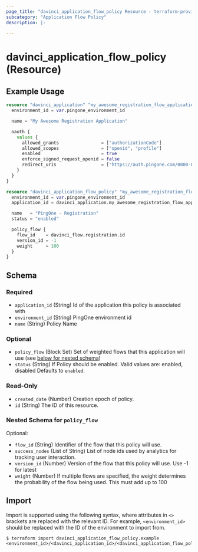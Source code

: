 ```yaml
---
page_title: "davinci_application_flow_policy Resource - terraform-provider-davinci"
subcategory: "Application Flow Policy"
description: |-
  
---
```


# davinci_application_flow_policy (Resource)



## Example Usage

```terraform
resource "davinci_application" "my_awesome_registration_flow_application" {
  environment_id = var.pingone_environment_id

  name = "My Awesome Registration Application"

  oauth {
    values {
      allowed_grants                = ["authorizationCode"]
      allowed_scopes                = ["openid", "profile"]
      enabled                       = true
      enforce_signed_request_openid = false
      redirect_uris                 = ["https://auth.pingone.com/0000-0000-000/rp/callback/openid_connect"]
    }
  }
}

resource "davinci_application_flow_policy" "my_awesome_registration_flow_application_policy" {
  environment_id = var.pingone_environment_id
  application_id = davinci_application.my_awesome_registration_flow_application.id

  name   = "PingOne - Registration"
  status = "enabled"

  policy_flow {
    flow_id    = davinci_flow.registration.id
    version_id = -1
    weight     = 100
  }
}
```

<!-- schema generated by tfplugindocs -->
## Schema

### Required

- `application_id` (String) Id of the application this policy is associated with
- `environment_id` (String) PingOne environment id
- `name` (String) Policy Name

### Optional

- `policy_flow` (Block Set) Set of weighted flows that this application will use (see [below for nested schema](#nestedblock--policy_flow))
- `status` (String) If Policy should be enabled. Valid values are: enabled, disabled Defaults to `enabled`.

### Read-Only

- `created_date` (Number) Creation epoch of policy.
- `id` (String) The ID of this resource.

<a id="nestedblock--policy_flow"></a>
### Nested Schema for `policy_flow`

Optional:

- `flow_id` (String) Identifier of the flow that this policy will use.
- `success_nodes` (List of String) List of node ids used by analytics for tracking user interaction.
- `version_id` (Number) Version of the flow that this policy will use. Use -1 for latest
- `weight` (Number) If multiple flows are specified, the weight determines the probability of the flow being used. This must add up to 100

## Import

Import is supported using the following syntax, where attributes in `<>` brackets are replaced with the relevant ID.  For example, `<environment_id>` should be replaced with the ID of the environment to import from.

```shell
$ terraform import davinci_application_flow_policy.example <environment_id>/<davinci_application_id>/<davinci_application_flow_policy_id>
```